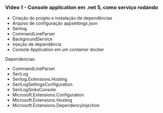 ### Video 1 - Console application em .net 5, como serviço rodando
- Criação do projeto e instalação de dependências
-  Arquivo de configuração appsettings.json
-  Serilog
-  CommandLineParser
-  BackgroundService
-  Injeção de dependência
-  Console Application em um container docker

Dependencias: 
- CommandLineParser
- SeriLog
- Serilog.Extensions.Hosting
- SeriLogSettingsConfiguration
- SeriLogSinksConsole
- Microsoft.Extensions.Configuration
- Microsoft.Extensions.Hosting
- Microsoft.Extensions.DependencyInjection
